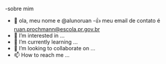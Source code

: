 -sobre mim
-  👋 ola, meu nome e @alunoruan
-:+1: meu email de contato é ruan.prochmann@escola.pr.gov.br
- 👀 I’m interested in ...
- 🌱 I’m currently learning ...
- 💞️ I’m looking to collaborate on ...
- 📫 How to reach me ...

<!---
alunoruan/alunoruan is a ✨ special ✨ repository because its `README.md` (this file) appears on your GitHub profile.
You can click the Preview link to take a look at your changes.
--->
